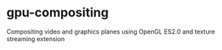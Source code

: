 gpu-compositing
===============

Compositing video and graphics planes using OpenGL ES2.0 and texture streaming extension